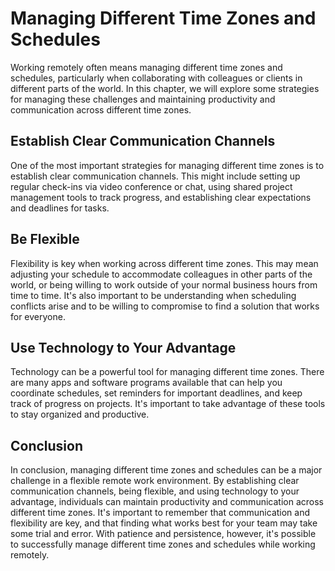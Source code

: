 Managing Different Time Zones and Schedules
==============================================================================================================

Working remotely often means managing different time zones and schedules, particularly when collaborating with colleagues or clients in different parts of the world. In this chapter, we will explore some strategies for managing these challenges and maintaining productivity and communication across different time zones.

Establish Clear Communication Channels
--------------------------------------

One of the most important strategies for managing different time zones is to establish clear communication channels. This might include setting up regular check-ins via video conference or chat, using shared project management tools to track progress, and establishing clear expectations and deadlines for tasks.

Be Flexible
-----------

Flexibility is key when working across different time zones. This may mean adjusting your schedule to accommodate colleagues in other parts of the world, or being willing to work outside of your normal business hours from time to time. It's also important to be understanding when scheduling conflicts arise and to be willing to compromise to find a solution that works for everyone.

Use Technology to Your Advantage
--------------------------------

Technology can be a powerful tool for managing different time zones. There are many apps and software programs available that can help you coordinate schedules, set reminders for important deadlines, and keep track of progress on projects. It's important to take advantage of these tools to stay organized and productive.

Conclusion
----------

In conclusion, managing different time zones and schedules can be a major challenge in a flexible remote work environment. By establishing clear communication channels, being flexible, and using technology to your advantage, individuals can maintain productivity and communication across different time zones. It's important to remember that communication and flexibility are key, and that finding what works best for your team may take some trial and error. With patience and persistence, however, it's possible to successfully manage different time zones and schedules while working remotely.
